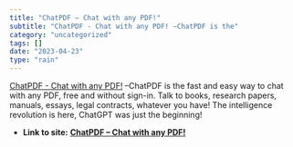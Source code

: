 ```yaml
---
title: "ChatPDF – Chat with any PDF!"
subtitle: "ChatPDF - Chat with any PDF! –ChatPDF is the"
category: "uncategorized"
tags: []
date: "2023-04-23"
type: "rain"
---
```

[ ChatPDF - Chat with any PDF!](< https://www.chatpdf.com/>) –ChatPDF is the
fast and easy way to chat with any PDF, free and without sign-in. Talk to
books, research papers, manuals, essays, legal contracts, whatever you have!
The intelligence revolution is here, ChatGPT was just the beginning!


* **Link to site:** **[ChatPDF – Chat with any PDF!](None)**